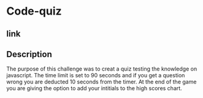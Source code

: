 # Code-quiz

## link

## Description

The purpose of this challenge was to creat a quiz testing the knowledge on javascript. The time limit is set to 90 seconds and if you get a question wrong you are deducted 10 seconds from the timer. At the end of the game you are giving the option to add your intitials to the high scores chart. 

